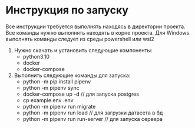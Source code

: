 # Инструкция по запуску
Все инструкции требуется выполнять находясь в директории проекта.
Все команды нужно выполнять находять в корне проекта.
Для Windows выполнять команды следует из среды powershell или wsl2

1. Нужно скачать и установить следующие компоненты:
    * python3.10
    * docker
    * docker-compose
2. Выполнить следующие команды для запуска:
    * python -m pip install pipenv
    * python -m pipenv sync
    * docker-compose up -d // для запуска postgres
    * cp example.env .env
    * python -m pipenv run migrate
    * python -m pipenv run load // для загрузки датасета в бд
    * python -m pipenv run run-server // для запуска сервера